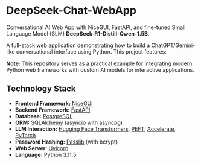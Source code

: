 # DeepSeek-Chat-WebApp
 Conversational AI Web App with NiceGUI, FastAPI, and fine-tuned Small Language Model (SLM) **DeepSeek-R1-Distill-Qwen-1.5B**.

A full-stack web application demonstrating how to build a ChatGPT/Gemini-like conversational interface using Python. This project features:

**Note:** This repository serves as a practical example for integrating modern Python web frameworks with custom AI models for interactive applications.

## Technology Stack

*   **Frontend Framework:** [NiceGUI](https://nicegui.io/)
*   **Backend Framework:** [FastAPI](https://fastapi.tiangolo.com/)
*   **Database:** [PostgreSQL](https://www.postgresql.org/)
*   **ORM:** [SQLAlchemy](https://www.sqlalchemy.org/) (asyncio with asyncpg)
*   **LLM Interaction:** [Hugging Face Transformers](https://huggingface.co/docs/transformers/index), [PEFT](https://huggingface.co/docs/peft/index), [Accelerate](https://huggingface.co/docs/accelerate/index), [PyTorch](https://pytorch.org/)
*   **Password Hashing:** [Passlib](https://passlib.readthedocs.io/en/stable/) (with bcrypt)
*   **Web Server:** [Uvicorn](https://www.uvicorn.org/)
*   **Language:** Python 3.11.5